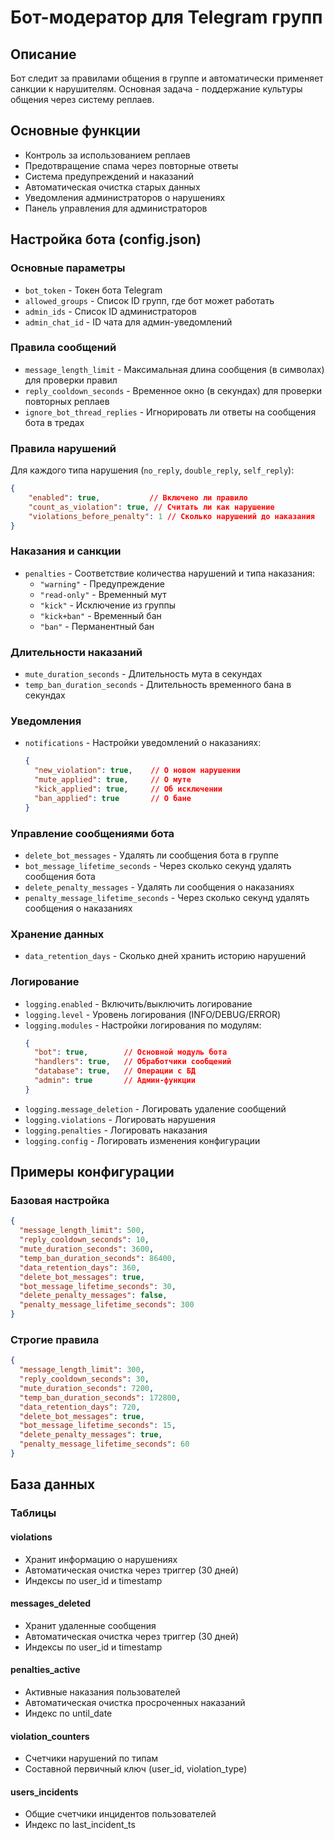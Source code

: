 # Бот-модератор для Telegram групп

## Описание
Бот следит за правилами общения в группе и автоматически применяет санкции к нарушителям. Основная задача - поддержание культуры общения через систему реплаев.

## Основные функции
- Контроль за использованием реплаев
- Предотвращение спама через повторные ответы
- Система предупреждений и наказаний
- Автоматическая очистка старых данных
- Уведомления администраторов о нарушениях
- Панель управления для администраторов

## Настройка бота (config.json)

### Основные параметры
- `bot_token` - Токен бота Telegram
- `allowed_groups` - Список ID групп, где бот может работать
- `admin_ids` - Список ID администраторов
- `admin_chat_id` - ID чата для админ-уведомлений

### Правила сообщений
- `message_length_limit` - Максимальная длина сообщения (в символах) для проверки правил
- `reply_cooldown_seconds` - Временное окно (в секундах) для проверки повторных реплаев
- `ignore_bot_thread_replies` - Игнорировать ли ответы на сообщения бота в тредах

### Правила нарушений
Для каждого типа нарушения (`no_reply`, `double_reply`, `self_reply`):
```json
{
    "enabled": true,           // Включено ли правило
    "count_as_violation": true, // Считать ли как нарушение
    "violations_before_penalty": 1 // Сколько нарушений до наказания
}
```

### Наказания и санкции
- `penalties` - Соответствие количества нарушений и типа наказания:
  - `"warning"` - Предупреждение
  - `"read-only"` - Временный мут
  - `"kick"` - Исключение из группы
  - `"kick+ban"` - Временный бан
  - `"ban"` - Перманентный бан

### Длительности наказаний
- `mute_duration_seconds` - Длительность мута в секундах
- `temp_ban_duration_seconds` - Длительность временного бана в секундах

### Уведомления
- `notifications` - Настройки уведомлений о наказаниях:
  ```json
  {
    "new_violation": true,    // О новом нарушении
    "mute_applied": true,     // О муте
    "kick_applied": true,     // Об исключении
    "ban_applied": true       // О бане
  }
  ```

### Управление сообщениями бота
- `delete_bot_messages` - Удалять ли сообщения бота в группе
- `bot_message_lifetime_seconds` - Через сколько секунд удалять сообщения бота
- `delete_penalty_messages` - Удалять ли сообщения о наказаниях
- `penalty_message_lifetime_seconds` - Через сколько секунд удалять сообщения о наказаниях

### Хранение данных
- `data_retention_days` - Сколько дней хранить историю нарушений

### Логирование
- `logging.enabled` - Включить/выключить логирование
- `logging.level` - Уровень логирования (INFO/DEBUG/ERROR)
- `logging.modules` - Настройки логирования по модулям:
  ```json
  {
    "bot": true,        // Основной модуль бота
    "handlers": true,   // Обработчики сообщений
    "database": true,   // Операции с БД
    "admin": true       // Админ-функции
  }
  ```
- `logging.message_deletion` - Логировать удаление сообщений
- `logging.violations` - Логировать нарушения
- `logging.penalties` - Логировать наказания
- `logging.config` - Логировать изменения конфигурации

## Примеры конфигурации

### Базовая настройка
```json
{
  "message_length_limit": 500,
  "reply_cooldown_seconds": 10,
  "mute_duration_seconds": 3600,
  "temp_ban_duration_seconds": 86400,
  "data_retention_days": 360,
  "delete_bot_messages": true,
  "bot_message_lifetime_seconds": 30,
  "delete_penalty_messages": false,
  "penalty_message_lifetime_seconds": 300
}
```

### Строгие правила
```json
{
  "message_length_limit": 300,
  "reply_cooldown_seconds": 30,
  "mute_duration_seconds": 7200,
  "temp_ban_duration_seconds": 172800,
  "data_retention_days": 720,
  "delete_bot_messages": true,
  "bot_message_lifetime_seconds": 15,
  "delete_penalty_messages": true,
  "penalty_message_lifetime_seconds": 60
}
```

## База данных

### Таблицы

#### violations
- Хранит информацию о нарушениях
- Автоматическая очистка через триггер (30 дней)
- Индексы по user_id и timestamp

#### messages_deleted
- Хранит удаленные сообщения
- Автоматическая очистка через триггер (30 дней)
- Индексы по user_id и timestamp

#### penalties_active
- Активные наказания пользователей
- Автоматическая очистка просроченных наказаний
- Индекс по until_date

#### violation_counters
- Счетчики нарушений по типам
- Составной первичный ключ (user_id, violation_type)

#### users_incidents
- Общие счетчики инцидентов пользователей
- Индекс по last_incident_ts 